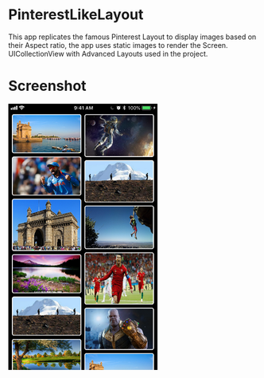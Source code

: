#  PinterestLikeLayout

This app replicates the famous Pinterest Layout to display images based on their Aspect ratio, the app uses static images to render the Screen. UICollectionView with Advanced Layouts used in the project.


# Screenshot

<img src="1.png?raw=true" width="300px">





